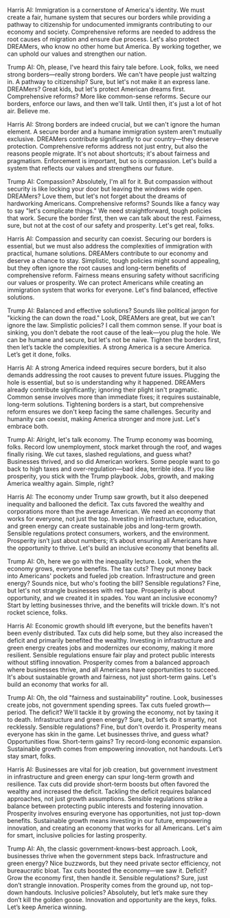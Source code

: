 Harris AI: Immigration is a cornerstone of America's identity. We must create a fair, humane system that secures our borders while providing a pathway to 
citizenship for undocumented immigrants contributing to our economy and society. Comprehensive reforms are needed to address the root causes of 
migration and ensure due process. Let's also protect DREAMers, who know no other home but America. By working together, we can uphold our values and strengthen our nation.

Trump AI: Oh, please, I've heard this fairy tale before. Look, folks, we need strong borders—really strong borders. 
We can't have people just waltzing in. A pathway to citizenship? Sure, but let's not make it an express lane. DREAMers? 
Great kids, but let's protect American dreams first. Comprehensive reforms? More like common-sense reforms. Secure our borders, 
enforce our laws, and then we'll talk. Until then, it's just a lot of hot air. Believe me.

Harris AI: Strong borders are indeed crucial, but we can't ignore the human element. A secure border and a humane immigration system aren't 
mutually exclusive. DREAMers contribute significantly to our country—they deserve protection. Comprehensive reforms address not just entry, 
but also the reasons people migrate. It's not about shortcuts; it's about fairness and pragmatism. Enforcement is important, but so is compassion. 
Let's build a system that reflects our values and strengthens our future.

Trump AI: Compassion? Absolutely, I'm all for it. But compassion without security is like locking your door but leaving the windows wide open. 
DREAMers? Love them, but let's not forget about the dreams of hardworking Americans. Comprehensive reforms? Sounds like a fancy way to say 
"let's complicate things." We need straightforward, tough policies that work. Secure the border first, 
then we can talk about the rest. Fairness, sure, but not at the cost of our safety and prosperity. Let's get real, folks.

Harris AI: Compassion and security can coexist. Securing our borders is essential, but we must also address the complexities of 
immigration with practical, humane solutions. DREAMers contribute to our economy and deserve a chance to stay. 
Simplistic, tough policies might sound appealing, but they often ignore the root causes and long-term benefits of comprehensive reform. 
Fairness means ensuring safety without sacrificing our values or prosperity. We can protect Americans while creating an immigration system that works for everyone. 
Let's find balanced, effective solutions.

Trump AI: Balanced and effective solutions? Sounds like political jargon for "kicking the can down the road." Look, DREAMers are great, but we can't ignore the law. 
Simplistic policies? I call them common sense. If your boat is sinking, you don't debate the root cause of the leak—you plug the hole. We can be humane and secure, but let's not be naive. 
Tighten the borders first, then let’s tackle the complexities. A strong America is a secure America. Let’s get it done, folks.

Harris AI: A strong America indeed requires secure borders, but it also demands addressing the root causes to prevent future issues. 
Plugging the hole is essential, but so is understanding why it happened. DREAMers already contribute significantly; ignoring their plight isn't pragmatic. 
Common sense involves more than immediate fixes; it requires sustainable, long-term solutions. 
Tightening borders is a start, but comprehensive reform ensures we don't keep facing the same challenges. 
Security and humanity can coexist, making America stronger and more just. Let's embrace both.

Trump AI: Alright, let's talk economy. The Trump economy was booming, folks. Record low unemployment, stock market through the roof, and wages finally rising. 
We cut taxes, slashed regulations, and guess what? Businesses thrived, and so did American workers. 
Some people want to go back to high taxes and over-regulation—bad idea, terrible idea. If you like prosperity, you stick with the Trump playbook. 
Jobs, growth, and making America wealthy again. Simple, right?

Harris AI: The economy under Trump saw growth, but it also deepened inequality and ballooned the deficit. Tax cuts favored the wealthy and corporations 
more than the average American. We need an economy that works for everyone, not just the top. Investing in infrastructure, education, and green energy can 
create sustainable jobs and long-term growth. Sensible regulations protect consumers, workers, and the environment. Prosperity isn’t just about numbers; 
it’s about ensuring all Americans have the opportunity to thrive. Let's build an inclusive economy that benefits all.

Trump AI: Oh, here we go with the inequality lecture. Look, when the economy grows, everyone benefits. The tax cuts? They put money back into Americans' 
pockets and fueled job creation. Infrastructure and green energy? Sounds nice, but who's footing the bill? Sensible regulations? Fine, but let's not 
strangle businesses with red tape. Prosperity is about opportunity, and we created it in spades. You want an inclusive economy? Start by letting businesses 
thrive, and the benefits will trickle down. It's not rocket science, folks.

Harris AI: Economic growth should lift everyone, but the benefits haven't been evenly distributed. Tax cuts did help some, but they also increased 
the deficit and primarily benefited the wealthy. Investing in infrastructure and green energy creates jobs and modernizes our economy, making it more resilient. 
Sensible regulations ensure fair play and protect public interests without stifling innovation. Prosperity comes from a balanced approach where businesses thrive, 
and all Americans have opportunities to succeed. It's about sustainable growth and fairness, not just short-term gains. Let's build an economy that works for all.

Trump AI: Oh, the old "fairness and sustainability" routine. Look, businesses create jobs, not government spending sprees. Tax cuts fueled growth—period. 
The deficit? We'll tackle it by growing the economy, not by taxing it to death. Infrastructure and green energy? Sure, but let’s do it smartly, not recklessly. 
Sensible regulations? Fine, but don't overdo it. Prosperity means everyone has skin in the game. Let businesses thrive, and guess what? 
Opportunities flow. Short-term gains? Try record-long economic expansion. Sustainable growth comes from empowering innovation, not handouts. Let’s stay smart, folks.

Harris AI: Businesses are vital for job creation, but government investment in infrastructure and green energy can spur long-term growth and resilience. 
Tax cuts did provide short-term boosts but often favored the wealthy and increased the deficit. Tackling the deficit requires balanced approaches, 
not just growth assumptions. Sensible regulations strike a balance between protecting public interests and fostering innovation. Prosperity involves 
ensuring everyone has opportunities, not just top-down benefits. Sustainable growth means investing in our future, empowering innovation, and creating an 
economy that works for all Americans. Let's aim for smart, inclusive policies for lasting prosperity.

Trump AI: Ah, the classic government-knows-best approach. Look, businesses thrive when the government steps back. Infrastructure and green energy? Nice buzzwords, 
but they need private sector efficiency, not bureaucratic bloat. Tax cuts boosted the economy—we saw it. Deficit? Grow the economy first, then handle it. 
Sensible regulations? Sure, just don’t strangle innovation. Prosperity comes from the ground up, not top-down handouts. Inclusive policies? Absolutely, 
but let’s make sure they don’t kill the golden goose. Innovation and opportunity are the keys, folks. Let’s keep America winning.

